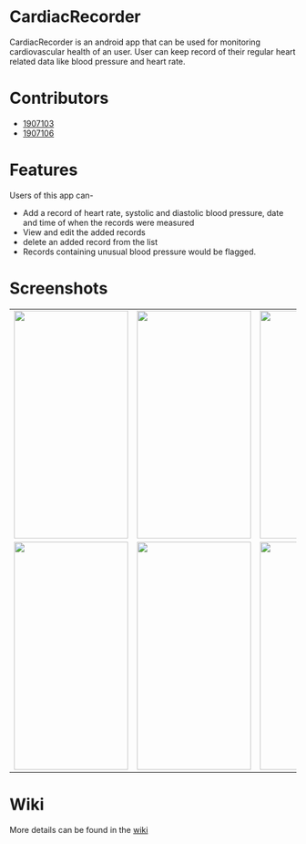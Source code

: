 
# CardiacRecorder
CardiacRecorder is an android app that can be used for monitoring cardiovascular health of an user. User can keep record of their regular heart related data like blood pressure and heart rate. 

# Contributors

- [1907103](https://github.com/Abtahe103)
- [1907106](https://github.com/RakibHasan106)

# Features

Users of this app can-
- Add a record of heart rate, systolic and diastolic blood pressure, date and time of when the records were measured
- View and edit the added records
- delete an added record from the list
- Records containing unusual blood pressure would be flagged.

# Screenshots

<table>
  <tr>
    <td><img src="https://github.com/RakibHasan106/CardiacRecorder/assets/68016728/28eb2e35-d3d0-437f-a1d6-17b5d9be02cb" height="400px" width="200px"></td>
    <td><img src="https://github.com/RakibHasan106/CardiacRecorder/assets/68016728/b0af61fc-ed86-423e-8069-d15263ef1ab2" height="400px" width="200px"</td>
      <td><img src="https://github.com/RakibHasan106/CardiacRecorder/assets/68016728/48bba1a9-8405-43da-a333-5196e1776f37" height="400px" width="200px"</td>
        <td><img src="https://github.com/RakibHasan106/CardiacRecorder/assets/68016728/e4b7662b-2e7b-4e35-b12d-b2333893ff86" height="400px" width="200px"</td>
  </tr>
  <tr>
    <td><img src="https://github.com/RakibHasan106/CardiacRecorder/assets/68016728/e3410674-0a12-4070-b541-2bd243432ef2" height="400px" width="200px"</td>
      <td><img src="https://github.com/RakibHasan106/CardiacRecorder/assets/68016728/e2c48335-5c57-41cf-a76c-fbb13c209937" height="400px" width="200px"</td>
        <td><img src="https://github.com/RakibHasan106/CardiacRecorder/assets/68016728/4261eb42-9a17-4ab1-af35-498bb801aca5" height="400px" width="200px"</td>
  </tr>
</table>


# Wiki
More details can be found in the [wiki](https://github.com/RakibHasan106/CardiacRecorder/wiki)
